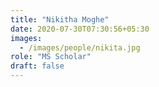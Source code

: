 ```yaml
---
title: "Nikitha Moghe"
date: 2020-07-30T07:30:56+05:30
images:
  - /images/people/nikita.jpg
role: "MS Scholar"
draft: false
---
```

